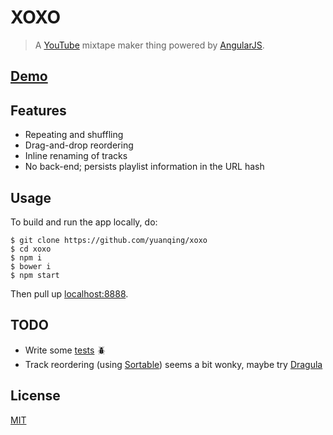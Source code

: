 # XOXO

> A [YouTube](https://youtube.com) mixtape maker thing powered by [AngularJS](https://angularjs.org).

## [Demo](http://goo.gl/sswJGT)

## Features

- Repeating and shuffling
- Drag-and-drop reordering
- Inline renaming of tracks
- No back-end; persists playlist information in the URL hash

## Usage

To build and run the app locally, do:

```
$ git clone https://github.com/yuanqing/xoxo
$ cd xoxo
$ npm i
$ bower i
$ npm start
```

Then pull up [localhost:8888](http://localhost:8888/).

## TODO

- Write some [tests](https://github.com/angular/protractor) :beetle:
- Track reordering (using [Sortable](https://github.com/RubaXa/Sortable)) seems a bit wonky, maybe try [Dragula](https://github.com/bevacqua/dragula)

## License

[MIT](LICENSE)
